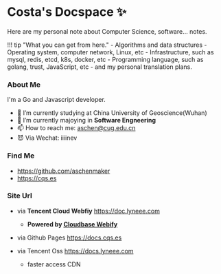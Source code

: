 # Costa's Docspace  ✨ 

Here are my personal note about Computer Science, software... notes.

!!! tip "What you can get from here."
    - Algorithms and data structures
    - Operating system, computer network, Linux, etc
    - Infrastructure, such as mysql, redis, etcd, k8s, docker, etc
    - Programming language, such as golang, trust, JavaScript, etc
    - and my personal translation plans.


### About Me 

I'm a Go and Javascript developer.

- 🔭 I’m currently studying at China University of Geoscience(Wuhan)
- 🌱 I’m currently majoying in **Software Engneering**
- 📫 How to reach me: aschen@cug.edu.cn
- 😈 Via Wechat: iiiinev

### Find Me
- <https://github.com/aschenmaker>
- <https://cqs.es>

### Site Url
- via **Tencent Cloud Webfiy** <https://doc.lyneee.com>
    - **Powered by [Cloudbase Webify](https://webify.cloudbase.net)**


- via Github Pages <https://docs.cqs.es>
- via Tencent Oss <https://docs.lyneee.com>
    - faster access CDN

